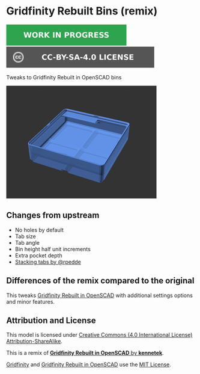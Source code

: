 # Gridfinity Rebuilt Bins (remix)

![This model is a work in progress][work-in-progress-badge]
[![CC-BY-SA-4.0 license][license-badge]][license]

Tweaks to Gridfinity Rebuilt in OpenSCAD bins

![Model render](images/readme/demo.gif)

## Changes from upstream

- No holes by default
- Tab size
- Tab angle
- Bin height half unit increments
- Extra pocket depth
- [Stacking tabs by @rpedde](https://github.com/kennetek/gridfinity-rebuilt-openscad/pull/122)

## Differences of the remix compared to the original

This tweaks [Gridfinity Rebuilt in OpenSCAD][gridfinity-rebuilt-openscad] with
additional settings options and minor features.

## Attribution and License

This model is licensed under [Creative Commons (4.0 International License) Attribution-ShareAlike][license].

This is a remix of
[**Gridfinity Rebuilt in OpenSCAD** by **kennetek**][gridfinity-rebuilt-openscad].

[Gridfinity][gridfinity] and
[Gridfinity Rebuilt in OpenSCAD][gridfinity-rebuilt-openscad]
use the [MIT License][gridfinity-license].

[gridfinity-license]: LICENSE.gridfinity
[gridfinity-rebuilt-openscad]: https://github.com/kennetek/gridfinity-rebuilt-openscad
[gridfinity]: https://www.youtube.com/watch?v=ra_9zU-mnl8
[license-badge]: /_static/license-badge-cc-by-sa-4.0.svg
[license]: http://creativecommons.org/licenses/by-sa/4.0/
[work-in-progress-badge]: /_static/work-in-progress-badge.svg
